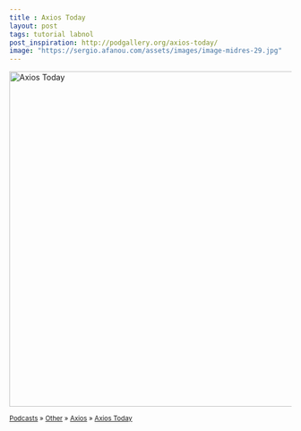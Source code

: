 ```yaml
---
title : Axios Today
layout: post
tags: tutorial labnol
post_inspiration: http://podgallery.org/axios-today/
image: "https://sergio.afanou.com/assets/images/image-midres-29.jpg"
---
```


<p><a href="http://podgallery.org/axios-today/" style="border:none;"><img width="600" height="600" src="http://podgallery.org/artwork/podcasts/axios-today.jpg" class="attachment-post-thumbnail size-post-thumbnail wp-post-image" alt="Axios Today" srcset="http://i0.wp.com/podgallery.org/artwork/podcasts/axios-today.jpg?resize=200%2C200 200w, http://i0.wp.com/podgallery.org/artwork/podcasts/axios-today.jpg?w=600 600w" sizes="(max-width: 600px) 100vw, 600px" /></a></p><p><small><a href="http://podgallery.org/">Podcasts</a> &raquo; <a href="http://podgallery.org/topic/religion-spirituality/other/" title="1464">Other</a> &raquo; <a href="http://podgallery.org/producer/axios/" rel="tag">Axios</a> &raquo; <a href='http://podgallery.org/axios-today/'>Axios Today</a></small></p><div class='yarpp-related-rss yarpp-related-none'>
</div>
